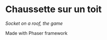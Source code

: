 Chaussette sur un toit
======================

*Socket on a roof, the game*

Made with Phaser framework


